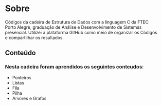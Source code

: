 <h1>Sobre</h1>

<p>Códigos da cadeira de Estrutura de Dados com a linguagem C da FTEC Porto Alegre, graduação de Análise e Desenvolvimento de Sistemas presencial.
Utilizei a plataforma GitHub como meio de organizar os Códigos e compartilhar os resultados. </p>

<h2>Conteúdo</h2>
  
  <h3>Nesta cadeira foram aprendidos os seguintes conteudos:</h3>
  
  <ul>
   <li> Ponteiros </li>
   <li> Listas </li>
   <li> Fila </li>
   <li> Pilha  </li>
   <li> Arvores e Grafos </li>
  </ul>
